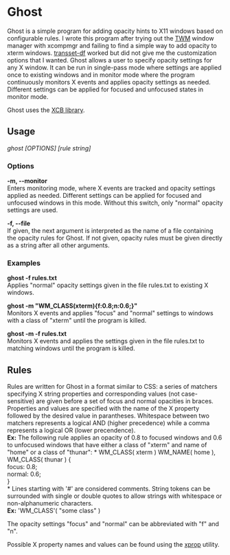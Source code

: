 Ghost
=====

Ghost is a simple program for adding opacity hints to 
X11 windows based on configurable rules. I
wrote this program after trying out the [TWM](http://xwinman.org/vtwm.php) window manager
with xcompmgr and failing to find a simple way to add
opacity to xterm windows. [transset-df](http://forchheimer.se/transset-df/)
worked but did not give me the customization options that I
wanted. Ghost allows a user to specify opacity settings for
any X window. It can be run in single-pass mode where settings are applied
once to existing windows and in monitor mode where the program
continuously monitors X events and applies opacity settings
as needed. Different settings can be applied for focused
and unfocused states in monitor mode.

Ghost uses the [XCB library](http://xcb.freedesktop.org/). 

Usage
-----

*ghost [OPTIONS] [rule string]*

### Options
**-m, --monitor**	
Enters monitoring mode, where X events are tracked and opacity settings
applied as needed. Different settings can be applied for focused and unfocused windows in this mode.
Without this switch, only "normal" opacity settings are used.

**-f, --file**		
If given, the next argument is interpreted as the name of a file
containing the opacity rules for Ghost. If not given, opacity rules must be given directly as a
string after all other arguments.	

### Examples
**ghost -f rules.txt**  
Applies "normal" opacity settings given in the file rules.txt
to existing X windows.
	
**ghost -m "WM_CLASS(xterm){f:0.8;n:0.6;}"**  
Monitors X events and applies "focus" and "normal" settings to windows
with a class of "xterm" until the program is killed.

**ghost -m -f rules.txt**  
Monitors X events and applies the settings given in the file
rules.txt to matching windows until the program is killed.

Rules
-----

Rules are written for Ghost in a format similar to CSS:
a series of matchers specifying
X string properties and corresponding values (not case-sensitive)
are given before a set of focus and normal opacities in
braces. Properties and values are specified with the name of
the X property followed by the desired value in parantheses.
Whitespace between two matchers represents a logical AND 
(higher precedence) while a comma represents a logical OR
(lower precendence).  
**Ex:** The following rule
applies an opacity of 0.8 to focused windows and 0.6 to unfocused
windows that have either a class of "xterm" and name of "home"
or a class of "thunar":
*
WM_CLASS( xterm ) WM_NAME( home ),  
WM_CLASS( thunar ) {  
	focus: 0.8;  
	normal: 0.6;  
}   
*
Lines starting with '#' are considered comments. String tokens
can be surrounded with single or double quotes to 
allow strings with whitespace or non-alphanumeric
characters.  
**Ex:** 'WM_CLASS'( "some class" ) 

The opacity settings "focus" and "normal" can be abbreviated
with "f" and "n".

Possible X property names and values can be found using the
[xprop](http://linux.die.net/man/1/xprop) utility.
